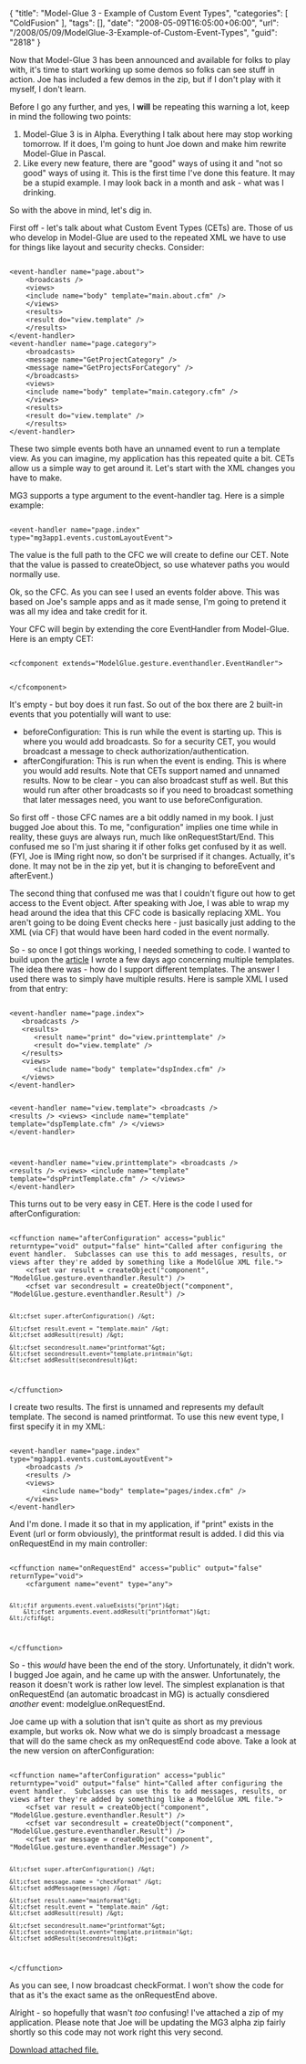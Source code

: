 {
	"title": "Model-Glue 3 - Example of Custom Event Types",
	"categories": [
		"ColdFusion"
	],
	"tags": [],
	"date": "2008-05-09T16:05:00+06:00",
	"url": "/2008/05/09/ModelGlue-3-Example-of-Custom-Event-Types",
	"guid": "2818"
}

Now that Model-Glue 3 has been announced and available for folks to play with, it's time to start working up some demos so folks can see stuff in action. Joe has included a few demos in the zip, but if I don't play with it myself, I don't learn. 

Before I go any further, and yes, I <b>will</b> be repeating this warning a lot, keep in mind the following two points:

<ol>
<li>Model-Glue 3 is in Alpha. Everything I talk about here may stop working tomorrow. If it does, I'm going to hunt Joe down and make him rewrite Model-Glue in Pascal. 
<li>Like every new feature, there are "good" ways of using it and "not so good" ways of using it. This is the first time I've done this feature. It may be a stupid example. I may look back in a month and ask - what was I drinking. 
</ol>

So with the above in mind, let's dig in.
<!--more-->
First off - let's talk about what Custom Event Types (CETs) are. Those of us who develop in Model-Glue are used to the repeated XML we have to use for things like layout and security checks. Consider:

<code>
&lt;event-handler name="page.about"&gt;
	&lt;broadcasts /&gt;
	&lt;views&gt;
	&lt;include name="body" template="main.about.cfm" /&gt;
	&lt;/views&gt;
	&lt;results&gt;
	&lt;result do="view.template" /&gt;
	&lt;/results&gt;
&lt;/event-handler&gt;
&lt;event-handler name="page.category"&gt;
	&lt;broadcasts&gt;
	&lt;message name="GetProjectCategory" /&gt;
	&lt;message name="GetProjectsForCategory" /&gt;
	&lt;/broadcasts&gt;
	&lt;views&gt;
	&lt;include name="body" template="main.category.cfm" /&gt;
	&lt;/views&gt;
	&lt;results&gt;
	&lt;result do="view.template" /&gt;
	&lt;/results&gt;
&lt;/event-handler&gt;
</code>

These two simple events both have an unnamed event to run a template view. As you can imagine, my application has this repeated quite a bit. CETs allow us a simple way to get around it. Let's start with the XML changes you have to make. 

MG3 supports a type argument to the event-handler tag. Here is a simple example:

<code>
&lt;event-handler name="page.index" type="mg3app1.events.customLayoutEvent"&gt;
</code>

The value is the full path to the CFC we will create to define our CET. Note that the value is passed to createObject, so use whatever paths you would normally use.

Ok, so the CFC. As you can see I used an events folder above. This was based on Joe's sample apps and as it made sense, I'm going to pretend it was all my idea and take credit for it.

Your CFC will begin by extending the core EventHandler from Model-Glue. Here is an empty CET:

<code>
&lt;cfcomponent extends="ModelGlue.gesture.eventhandler.EventHandler"&gt;

&lt;/cfcomponent&gt;
</code>

It's empty - but boy does it run fast. So out of the box there are 2 built-in events that you potentially will want to use:

<ul>
<li>beforeConfiguration: This is run while the event is starting up. This is where you would add broadcasts. So for a security CET, you would broadcast a message to check authorization/authentication.
<li>afterCongifuration: This is run when the event is ending. This is where you would add results. Note that CETs support named and unnamed results. Now to be clear - you can also broadcast stuff as well. But this would run after other broadcasts so if you need to broadcast something that later messages need, you want to use beforeConfiguration.
</ul>

So first off - those CFC names are a bit oddly named in my book. I just bugged Joe about this. To me, "configuration" implies one time while in reality, these guys are always run, much like onRequestStart/End. This confused me so I'm just sharing it if other folks get confused by it as well. (FYI, Joe is IMing right now, so don't be surprised if it changes. Actually, it's done. It may not be in the zip yet, but it is changing to beforeEvent and afterEvent.)

The second thing that confused me was that I couldn't figure out how to get access to the Event object. After speaking with Joe, I was able to wrap my head around the idea that this CFC code is basically replacing XML. You aren't going to be doing Event checks here - just basically just adding to the XML (via CF) that would have been hard coded in the event normally. 

So - so once I got things working, I needed something to code. I wanted to build upon the <a href="http://www.raymondcamden.com/index.cfm/2008/5/7/Ask-a-Jedi-Multiple-templates-and-ModelGlue">article</a> I wrote a few days ago concerning multiple templates. The idea there was - how do I support different templates. The answer I used there was to simply have multiple results. Here is sample XML I used from that entry:

<code>
&lt;event-handler name="page.index"&gt;
   &lt;broadcasts /&gt;
   &lt;results&gt;
      &lt;result name="print" do="view.printtemplate" /&gt;
      &lt;result do="view.template" /&gt;
   &lt;/results&gt;
   &lt;views&gt;
      &lt;include name="body" template="dspIndex.cfm" /&gt;
   &lt;/views&gt;
&lt;/event-handler&gt;

&lt;event-handler name="view.template"&gt;
   &lt;broadcasts /&gt;
   &lt;results /&gt;
   &lt;views&gt;
      &lt;include name="template" template="dspTemplate.cfm" /&gt;
   &lt;/views&gt;
&lt;/event-handler&gt;

&lt;event-handler name="view.printtemplate"&gt;
   &lt;broadcasts /&gt;
   &lt;results /&gt;
   &lt;views&gt;
      &lt;include name="template" template="dspPrintTemplate.cfm" /&gt;
   &lt;/views&gt;
&lt;/event-handler&gt;
</code>

This turns out to be very easy in CET. Here is the code I used for afterConfiguration:

<code>
&lt;cffunction name="afterConfiguration" access="public" returntype="void" output="false" hint="Called after configuring the event handler.  Subclasses can use this to add messages, results, or views after they're added by something like a ModelGlue XML file."&gt;
	&lt;cfset var result = createObject("component", "ModelGlue.gesture.eventhandler.Result") /&gt;
	&lt;cfset var secondresult = createObject("component", "ModelGlue.gesture.eventhandler.Result") /&gt;
	
	&lt;cfset super.afterConfiguration() /&gt;

	&lt;cfset result.event = "template.main" /&gt;
	&lt;cfset addResult(result) /&gt;

	&lt;cfset secondresult.name="printformat"&gt;
	&lt;cfset secondresult.event="template.printmain"&gt;
	&lt;cfset addResult(secondresult)&gt;

&lt;/cffunction&gt;
</code>

I create two results. The first is unnamed and represents my default template. The second is named printformat. To use this new event type, I first specify it in my XML:

<code>
&lt;event-handler name="page.index" type="mg3app1.events.customLayoutEvent"&gt;
	&lt;broadcasts /&gt;
	&lt;results /&gt;
	&lt;views&gt;
		&lt;include name="body" template="pages/index.cfm" /&gt;
	&lt;/views&gt;
&lt;/event-handler&gt;
</code>

And I'm done. I made it so that in my application, if "print" exists in the Event (url or form obviously), the printformat result is added. I did this via onRequestEnd in my main controller:

<code>
&lt;cffunction name="onRequestEnd" access="public" output="false" returnType="void"&gt;
	&lt;cfargument name="event" type="any"&gt;

	&lt;cfif arguments.event.valueExists("print")&gt;
		&lt;cfset arguments.event.addResult("printformat")&gt;
	&lt;/cfif&gt;
&lt;/cffunction&gt;
</code>

So - this <i>would</i> have been the end of the story. Unfortunately, it didn't work. I bugged Joe again, and he came up with the answer. Unfortunately, the reason it doesn't work is rather low level. The simplest explanation is that onRequestEnd (an automatic broadcast in MG) is actually consdiered <i>another</i> event: modelglue.onRequestEnd.

Joe came up with a solution that isn't quite as short as my previous example, but works ok. Now what we do is simply broadcast a message that will do the same check as my onRequestEnd code above. Take a look at the new version on afterConfiguration:

<code>
&lt;cffunction name="afterConfiguration" access="public" returntype="void" output="false" hint="Called after configuring the event handler.  Subclasses can use this to add messages, results, or views after they're added by something like a ModelGlue XML file."&gt;
	&lt;cfset var result = createObject("component", "ModelGlue.gesture.eventhandler.Result") /&gt;
	&lt;cfset var secondresult = createObject("component", "ModelGlue.gesture.eventhandler.Result") /&gt;
 	&lt;cfset var message = createObject("component", "ModelGlue.gesture.eventhandler.Message") /&gt;
   	
	&lt;cfset super.afterConfiguration() /&gt;

	&lt;cfset message.name = "checkFormat" /&gt;
    &lt;cfset addMessage(message) /&gt;
	
	&lt;cfset result.name="mainformat"&gt;
	&lt;cfset result.event = "template.main" /&gt;
	&lt;cfset addResult(result) /&gt;

	&lt;cfset secondresult.name="printformat"&gt;
	&lt;cfset secondresult.event="template.printmain"&gt;
	&lt;cfset addResult(secondresult)&gt;

&lt;/cffunction&gt;
</code>

As you can see, I now broadcast checkFormat. I won't show the code for that as it's the exact same as the onRequestEnd above.

Alright - so hopefully that wasn't <i>too</i> confusing! I've attached a zip of my application. Please note that Joe will be updating the MG3 alpha zip fairly shortly so this code may not work right this very second.<p><a href='enclosures/D%3A%5Chosts%5Cwww%2Ecoldfusionjedi%2Ecom%5Cenclosures%2Fmg3app1%2Ezip'>Download attached file.</a></p>